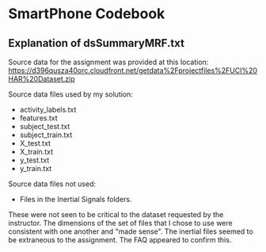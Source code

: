 # SmartPhone Codebook
## Explanation of dsSummaryMRF.txt
Source data for the assignment was provided at this location:
 https://d396qusza40orc.cloudfront.net/getdata%2Fprojectfiles%2FUCI%20HAR%20Dataset.zip 

Source data files used by my solution:
* activity_labels.txt 
* features.txt
* subject_test.txt
* subject_train.txt
* X_test.txt
* X_train.txt
* y_test.txt
* y_train.txt

 Source data files not used: 
 * Files in the Inertial Signals folders. 
 
 These were not seen to be critical to the dataset requested by the instructor. The dimensions
 of the set of files that I chose to use were consistent with one another and "made sense". 
 The inertial files seemed to be extraneous to the assignment. The FAQ appeared to confirm this.

